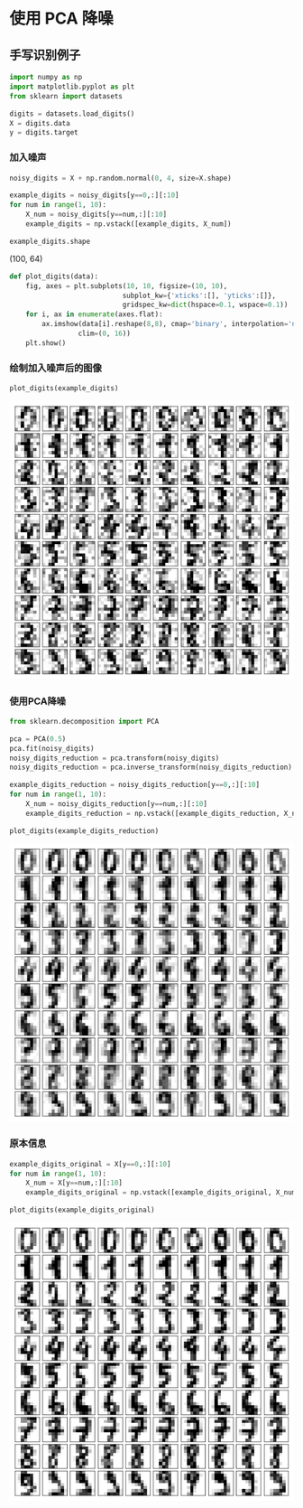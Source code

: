 
# 使用 PCA 降噪

## 手写识别例子

```python
import numpy as np
import matplotlib.pyplot as plt
from sklearn import datasets
```

```python
digits = datasets.load_digits()
X = digits.data
y = digits.target
```

### 加入噪声

```python
noisy_digits = X + np.random.normal(0, 4, size=X.shape)
```

```python
example_digits = noisy_digits[y==0,:][:10]
for num in range(1, 10):
    X_num = noisy_digits[y==num,:][:10]
    example_digits = np.vstack([example_digits, X_num])
```

```python
example_digits.shape
```

(100, 64)

```python
def plot_digits(data):
    fig, axes = plt.subplots(10, 10, figsize=(10, 10),
                            subplot_kw={'xticks':[], 'yticks':[]},
                            gridspec_kw=dict(hspace=0.1, wspace=0.1))
    for i, ax in enumerate(axes.flat):
        ax.imshow(data[i].reshape(8,8), cmap='binary', interpolation='nearest',
                 clim=(0, 16))
    plt.show()
```

### 绘制加入噪声后的图像

```python
plot_digits(example_digits)
```

![png](..\assets\img\PCA\output_9_0_0.png)

### 使用PCA降噪

```python
from sklearn.decomposition import PCA
```

```python
pca = PCA(0.5)
pca.fit(noisy_digits)
noisy_digits_reduction = pca.transform(noisy_digits)
noisy_digits_reduction = pca.inverse_transform(noisy_digits_reduction)
```

```python
example_digits_reduction = noisy_digits_reduction[y==0,:][:10]
for num in range(1, 10):
    X_num = noisy_digits_reduction[y==num,:][:10]
    example_digits_reduction = np.vstack([example_digits_reduction, X_num])
```

```python
plot_digits(example_digits_reduction)
```

![png](..\assets\img\PCA\output_14_0.png)

### 原本信息

```python
example_digits_original = X[y==0,:][:10]
for num in range(1, 10):
    X_num = X[y==num,:][:10]
    example_digits_original = np.vstack([example_digits_original, X_num])
```

```python
plot_digits(example_digits_original)
```

![png](..\assets\img\PCA\output_17_0_0.png)